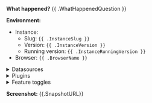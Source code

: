 
**What happened?**
{{ .WhatHappenedQuestion }}

**Environment:**
- Instance: 
    - Slug: `{{ .InstanceSlug }}`
    - Version: `{{ .InstanceVersion }}`
    - Running version: `{{ .InstanceRunningVersion }}`
- Browser: `{{ .BrowserName }}`

<details>
<summary>Datasources</summary>

| Name | Type | Version |
|------------------|-----------------|-----------------|
{{- range .Datasources }}
| {{ .Name }} | {{ .Type }} | {{ .Version }} |
{{- end }}

</details>

<details>
<summary>Plugins</summary>

| Name | Version | Build Date |
|------------------|-----------------|-----------------|
{{- range .Plugins }}
| {{ .Name }} | {{ .Version }} | {{ .BuildDate }} |
{{- end }}
</details>


<details>

<summary>Feature toggles</summary>

| Name |
|------------------|
{{- range .FeatureToggles }}
| {{ . }} |
{{- end }}

</details>


**Screenshot:**
{{.SnapshotURL}}
